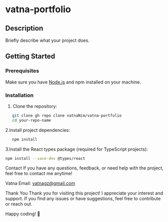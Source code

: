 # vatna-portfolio

## Description
Briefly describe what your project does.

## Getting Started

### Prerequisites
Make sure you have [Node.js](https://nodejs.org/) and npm installed on your machine.

### Installation

1. Clone the repository:
```bash
   git clone gh repo clone vatnaNim/vatna-portfolio
   cd your-repo-name
```
2.Install project dependencies:
```bash
   npm install
```
3.Install the React types package (required for TypeScript projects):

```bash
npm install --save-dev @types/react
```
Contact
If you have any questions, feedback, or need help with the project, feel free to contact me anytime!

Vatna
Email: vatnagz@gmail.com

Thank You
Thank you for visiting this project!
I appreciate your interest and support.
If you find any issues or have suggestions, feel free to contribute or reach out.

Happy coding! 🚀


